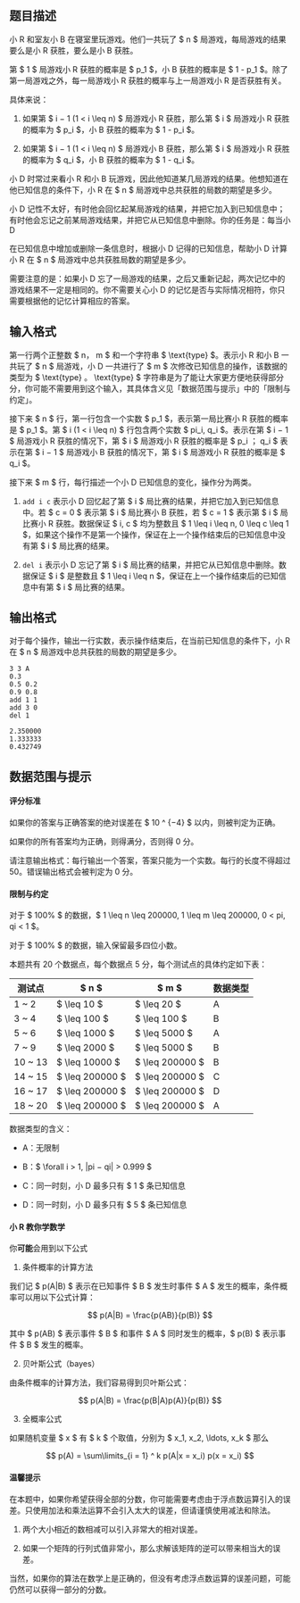 ## 题目描述

小 R 和室友小 B 在寝室里玩游戏。他们一共玩了 $ n $ 局游戏，每局游戏的结果要么是小 R 获胜，要么是小 B 获胜。  
第 $ 1 $ 局游戏小 R 获胜的概率是 $ p_1 $，小 B 获胜的概率是 $ 1 - p_1 $。除了第一局游戏之外，每一局游戏小 R 获胜的概率与上一局游戏小 R 是否获胜有关。

具体来说：

1. 如果第 $ i − 1 (1 < i \leq n) $ 局游戏小 R 获胜，那么第 $ i $ 局游戏小 R 获胜的概率为 $ p_i $，小 B 获胜的概率为 $ 1 - p_i $。
2. 如果第 $ i − 1 (1 < i \leq n) $ 局游戏小 B 获胜，那么第 $ i $ 局游戏小 R 获胜的概率为 $ q_i $，小 B 获胜的概率为 $ 1 - q_i $。

小 D 时常过来看小 R 和小 B 玩游戏，因此他知道某几局游戏的结果。他想知道在他已知信息的条件下，小 R 在 $ n $ 局游戏中总共获胜的局数的期望是多少。

小 D 记性不太好，有时他会回忆起某局游戏的结果，并把它加入到已知信息中；有时他会忘记之前某局游戏结果，并把它从已知信息中删除。你的任务是：每当小 D
在已知信息中增加或删除一条信息时，根据小 D 记得的已知信息，帮助小 D 计算小 R 在 $ n $ 局游戏中总共获胜局数的期望是多少。

需要注意的是：如果小 D 忘了一局游戏的结果，之后又重新记起，两次记忆中的游戏结果不一定是相同的。你不需要关心小 D 的记忆是否与实际情况相符，你只需要根据他的记忆计算相应的答案。


## 输入格式

第一行两个正整数 $ n， m $ 和一个字符串 $ \text{type} $。表示小 R 和小 B 一共玩了 $ n $ 局游戏，小 D 一共进行了 $ m $ 次修改已知信息的操作，该数据的类型为 $ \text{type} $。$ \text{type} $ 字符串是为了能让大家更方便地获得部分分，你可能不需要用到这个输入，其具体含义见「数据范围与提示」中的「限制与约定」。

接下来 $ n $ 行，第一行包含一个实数 $ p_1 $，表示第一局比赛小 R 获胜的概率是 $ p_1 $。第 $ i (1 < i \leq n) $ 行包含两个实数 $ pi_i, q_i $。表示在第 $ i − 1 $ 局游戏小 R 获胜的情况下，第 $ i $ 局游戏小 R 获胜的概率是 $ p_i $；$ q_i $ 表示在第 $ i − 1 $ 局游戏小 B 获胜的情况下，第 $ i $ 局游戏小 R 获胜的概率是 $ q_i $。

接下来 $ m $ 行，每行描述一个小 D 已知信息的变化，操作分为两类。

1. `add i c` 表示小 D 回忆起了第 $ i $ 局比赛的结果，并把它加入到已知信息中。若 $ c = 0 $ 表示第 $ i $ 局比赛小 B 获胜，若 $ c = 1 $ 表示第 $ i $ 局比赛小 R 获胜。数据保证 $ i, c $ 均为整数且 $ 1 \leq i \leq n, 0 \leq c \leq 1 $，如果这个操作不是第一个操作，保证在上一个操作结束后的已知信息中没有第 $ i $ 局比赛的结果。
2. `del i` 表示小 D 忘记了第 $ i $ 局比赛的结果，并把它从已知信息中删除。数据保证 $ i $ 是整数且 $ 1 \leq i \leq n $，保证在上一个操作结束后的已知信息中有第 $ i $ 局比赛的结果。

## 输出格式

对于每个操作，输出一行实数，表示操作结束后，在当前已知信息的条件下，小 R 在 $ n $ 局游戏中总共获胜的局数的期望是多少。

```input1
3 3 A
0.3
0.5 0.2
0.9 0.8
add 1 1
add 3 0
del 1
```

```output1
2.350000
1.333333
0.432749
```

## 数据范围与提示

#### 评分标准
如果你的答案与正确答案的绝对误差在 $ 10 ^ {−4} $ 以内，则被判定为正确。  
如果你的所有答案均为正确，则得满分，否则得 0 分。

请注意输出格式：每行输出一个答案，答案只能为一个实数。每行的长度不得超过 50。错误输出格式会被判定为 0 分。

#### 限制与约定
对于 $ 100\% $ 的数据，$ 1 \leq n \leq 200000, 1 \leq m \leq 200000, 0 < pi, qi < 1 $。  
对于 $ 100\% $ 的数据，输入保留最多四位小数。

本题共有 20 个数据点，每个数据点 5 分，每个测试点的具体约定如下表：

<!-- BEGIN: Migrated markdown table -->

| 测试点 | $ n $ | $ m $ | 数据类型 |
|-|-|-|-|
| 1 ~ 2 | $ \leq 10 $ | $ \leq 20 $ | A |
| 3 ~ 4 | $ \leq 100 $ | $ \leq 100 $ | B |
| 5 ~ 6 | $ \leq 1000 $ | $ \leq 5000 $ | A |
| 7 ~ 9 | $ \leq 2000 $ | $ \leq 5000 $ | B |
| 10 ~ 13 | $ \leq 10000 $ | $ \leq 200000 $ | B |
| 14 ~ 15 | $ \leq 200000 $ | $ \leq 200000 $ | C |
| 16 ~ 17 | $ \leq 200000 $ | $ \leq 200000 $ | D |
| 18 ~ 20 | $ \leq 200000 $ | $ \leq 200000 $ | A |

<!-- Migrated from original HTML table:
<table class="ui center aligned table">
<thead>
<tr>
<th>测试点</th>
<th> $ n $ </th>
<th> $ m $ </th>
<th>数据类型</th>
</tr>
</thead>
<tbody>
<tr>
<td> 1 ~ 2 </td>
<td> $ \leq 10 $ </td>
<td> $ \leq 20 $ </td>
<td> A </td>
</tr>
<tr>
<td> 3 ~ 4 </td>
<td> $ \leq 100 $ </td>
<td> $ \leq 100 $ </td>
<td> B </td>
</tr>
<tr>
<td> 5 ~ 6 </td>
<td> $ \leq 1000 $ </td>
<td> $ \leq 5000 $ </td>
<td> A </td>
</tr>
<tr>
<td> 7 ~ 9 </td>
<td> $ \leq 2000 $ </td>
<td> $ \leq 5000 $ </td>
<td> B </td>
</tr>
<tr>
<td> 10 ~ 13 </td>
<td> $ \leq 10000 $ </td>
<td> $ \leq 200000 $ </td>
<td> B </td>
</tr>
<tr>
<td> 14 ~ 15 </td>
<td rowspan="3"> $ \leq 200000 $ </td>
<td rowspan="3"> $ \leq 200000 $ </td>
<td> C </td>
</tr>
<tr>
<td> 16 ~ 17 </td>
<td> D </td>
</tr>
<tr>
<td> 18 ~ 20 </td>
<td> A </td>
</tr>
</tbody>
</table>
-->

<!-- END: Migrated markdown table -->

数据类型的含义：

* A：无限制  
* B：$ \forall i > 1, |pi − qi| > 0.999 $  
* C：同一时刻，小 D 最多只有 $ 1 $ 条已知信息  
* D：同一时刻，小 D 最多只有 $ 5 $ 条已知信息  

#### 小 R 教你学数学
你**可能**会用到以下公式

1. 条件概率的计算方法  
  我们记 $ p(A|B) $ 表示在已知事件 $ B $ 发生时事件 $ A $ 发生的概率，条件概率可以用以下公式计算：

  $$ p(A|B) = \frac{p(AB)}{p(B)} $$

  其中 $ p(AB) $ 表示事件 $ B $ 和事件 $ A $ 同时发生的概率，$ p(B) $ 表示事件 $ B $ 发生的概率。

2. 贝叶斯公式（bayes）  
  由条件概率的计算方法，我们容易得到贝叶斯公式：

  $$ p(A|B) = \frac{p(B|A)p(A)}{p(B)} $$

3. 全概率公式  
  如果随机变量 $ x $ 有 $ k $ 个取值，分别为 $ x_1, x_2, \ldots, x_k $ 那么

  $$ p(A) = \sum\limits_{i = 1} ^ k p(A|x = x_i) p(x = x_i) $$

#### 温馨提示
在本题中，如果你希望获得全部的分数，你可能需要考虑由于浮点数运算引入的误差。只使用加法和乘法运算不会引入太大的误差，但请谨慎使用减法和除法。

1. 两个大小相近的数相减可以引入非常大的相对误差。
2. 如果一个矩阵的行列式值非常小，那么求解该矩阵的逆可以带来相当大的误差。

当然，如果你的算法在数学上是正确的，但没有考虑浮点数运算的误差问题，可能仍然可以获得一部分的分数。

